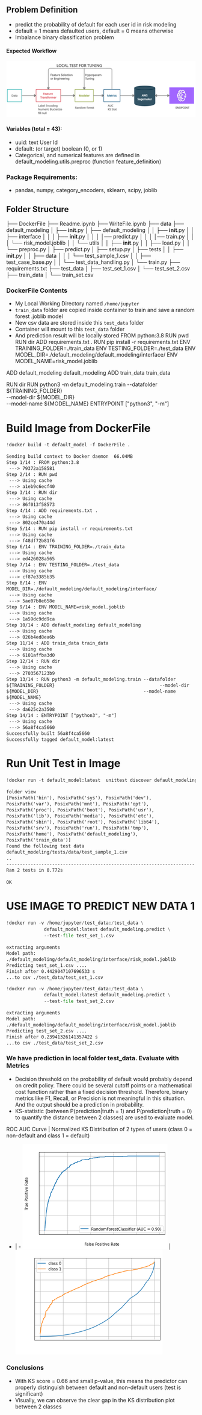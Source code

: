 ## Problem Definition

- predict the probability of default for each user id in risk modeling
- default = 1 means defaulted users, default = 0 means otherwise
- Imbalance binary classification problem

#### Expected Workflow

![title](img/WorkFlow.png)

#### Variables (total = 43):

- uuid: text User Id <br>
- default: (or target) boolean (0, or 1) <br>
- Categorical, and numerical features are defined in default_modeling.utils.preproc (function feature_definition)

### Package Requirements:
- pandas, numpy, category_encoders, sklearn, scipy, joblib

## Folder Structure
├── DockerFile
├── Readme.ipynb
├── WriteFile.ipynb
├── data
├── default_modeling
│   ├── __init__.py
│   ├── default_modeling
│   │   ├── __init__.py
│   │   ├── interface
│   │   │   ├── __init__.py
│   │   │   │── predict.py
│   │   │   │── train.py
│   │   │   └── risk_model.joblib
│   │   └── utils
│   │       ├── __init__.py
│   │       ├── load.py
│   │       └── preproc.py
│   ├── predict.py
│   ├── setup.py
│   ├── tests
│   │   ├── __init__.py
│   │   ├── data
│   │   │   └── test_sample_1.csv
│   │   ├── test_case_base.py
│   │   └── test_data_handling.py
│   └── train.py
├── requirements.txt
├── test_data
│   ├── test_set_1.csv
│   └── test_set_2.csv
├── train_data
│   └── train_set.csv
### DockerFile Contents

- My Local Working Directory named `/home/jupyter`
- `train_data` folder are copied inside container to train and save a random forest .joblib model
- New csv data are stored inside this `test_data` folder
- Container will mount to this `test_data` folder
- And prediction result will be locally stored
FROM python:3.8
RUN pwd
RUN dir
ADD requirements.txt .
RUN pip install -r requirements.txt
ENV TRAINING_FOLDER=./train_data
ENV TESTING_FOLDER=./test_data
ENV MODEL_DIR=./default_modeling/default_modeling/interface/
ENV MODEL_NAME=risk_model.joblib

ADD default_modeling default_modeling
ADD train_data train_data

RUN dir
RUN python3 -m default_modeling.train --datafolder ${TRAINING_FOLDER} \
                                      --model-dir ${MODEL_DIR} \
                                      --model-name ${MODEL_NAME}
ENTRYPOINT ["python3", "-m"]
# Build Image from DockerFile


```python
!docker build -t default_model -f DockerFile .
```

    Sending build context to Docker daemon  66.04MB
    Step 1/14 : FROM python:3.8
     ---> 79372a158581
    Step 2/14 : RUN pwd
     ---> Using cache
     ---> a1eb9c6ecf40
    Step 3/14 : RUN dir
     ---> Using cache
     ---> 86f013f58573
    Step 4/14 : ADD requirements.txt .
     ---> Using cache
     ---> 802ce470a44d
    Step 5/14 : RUN pip install -r requirements.txt
     ---> Using cache
     ---> f48df72b81f6
    Step 6/14 : ENV TRAINING_FOLDER=./train_data
     ---> Using cache
     ---> ed426028a565
    Step 7/14 : ENV TESTING_FOLDER=./test_data
     ---> Using cache
     ---> cf87e3385b35
    Step 8/14 : ENV MODEL_DIR=./default_modeling/default_modeling/interface/
     ---> Using cache
     ---> 5ae07b8e658e
    Step 9/14 : ENV MODEL_NAME=risk_model.joblib
     ---> Using cache
     ---> 1a59dc9dd9ca
    Step 10/14 : ADD default_modeling default_modeling
     ---> Using cache
     ---> 026b4ed8ea6b
    Step 11/14 : ADD train_data train_data
     ---> Using cache
     ---> 6101affba3d0
    Step 12/14 : RUN dir
     ---> Using cache
     ---> 2703567123b9
    Step 13/14 : RUN python3 -m default_modeling.train --datafolder ${TRAINING_FOLDER}                                       --model-dir ${MODEL_DIR}                                       --model-name ${MODEL_NAME}
     ---> Using cache
     ---> da625c2a3508
    Step 14/14 : ENTRYPOINT ["python3", "-m"]
     ---> Using cache
     ---> 56a8f4ca5660
    Successfully built 56a8f4ca5660
    Successfully tagged default_model:latest


# Run Unit Test in Image


```python
!docker run -t default_model:latest  unittest discover default_modeling
```

    folder view
    [PosixPath('bin'), PosixPath('sys'), PosixPath('dev'), PosixPath('var'), PosixPath('mnt'), PosixPath('opt'), PosixPath('proc'), PosixPath('boot'), PosixPath('usr'), PosixPath('lib'), PosixPath('media'), PosixPath('etc'), PosixPath('sbin'), PosixPath('root'), PosixPath('lib64'), PosixPath('srv'), PosixPath('run'), PosixPath('tmp'), PosixPath('home'), PosixPath('default_modeling'), PosixPath('train_data')]
    Found the following test data
    default_modeling/tests/data/test_sample_1.csv
    ..
    ----------------------------------------------------------------------
    Ran 2 tests in 0.772s
    
    OK


# USE IMAGE TO PREDICT NEW DATA 1


```python
!docker run -v /home/jupyter/test_data:/test_data \
              default_model:latest default_modeling.predict \
              --test-file test_set_1.csv
```

    extracting arguments
    Model path: ./default_modeling/default_modeling/interface/risk_model.joblib
    Predicting test_set_1.csv ....
    Finish after 0.4429047107696533 s
    ...to csv ./test_data/test_set_1.csv



```python
!docker run -v /home/jupyter/test_data:/test_data \
              default_model:latest default_modeling.predict \
              --test-file test_set_2.csv
```

    extracting arguments
    Model path: ./default_modeling/default_modeling/interface/risk_model.joblib
    Predicting test_set_2.csv ....
    Finish after 0.23941326141357422 s
    ...to csv ./test_data/test_set_2.csv


### We have prediction in local folder test_data. Evaluate with Metrics

- Decision threshold on the probability of default would probably depend on credit policy. There could be several cutoff points or a mathematical cost function rather than a fixed decision threshold. Therefore, binary metrics like F1, Recall, or Precision is not meaningful in this situation. And the output should be a prediction in probability.
- KS-statistic (between P(prediction|truth = 1) and P(prediction|truth = 0) to quantify the distance between 2 classes) are used to evaluate model.

ROC AUC Curve | Normalized KS Distribution of 2 types of users (class 0 = non-default and class 1 = default)
- | - 
![alt](img/AUC.png) | ![alt](img/KS_Curve.png)

### Conclusions

- With KS score = 0.66 and small p-value, this means the predictor can properly distinguish between default and non-default users (test is significant)
- Visually, we can observe the clear gap in the KS distribution plot between 2 classes


```python

```
